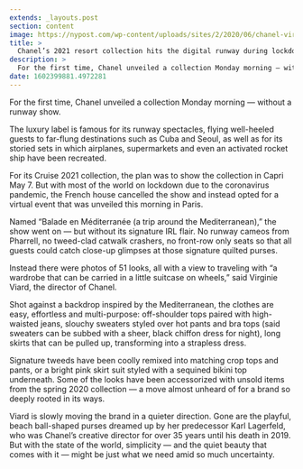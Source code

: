 ```yaml
--- 
extends: _layouts.post 
section: content 
image: https://nypost.com/wp-content/uploads/sites/2/2020/06/chanel-virtual-runway.jpg?quality=90&strip=all&w=1200 
title: > 
  Chanel’s 2021 resort collection hits the digital runway during lockdown 
description: > 
  For the first time, Chanel unveiled a collection Monday morning — without a runway show.For its Cruise 2021 collection, the plan was to show the collection in Capri May 7.Named “Balade en Méditerranée (a trip around the Mediterranean),” the show went on — but without its signature IRL flair.No runway cameos from Pharrell, no tweed-clad catwalk crashers, no front-row only seats so that all guests could catch close-up glimpses at those signature quilted purses.Signature tweeds have been coolly remixed into matching crop tops and pants, or a bright pink skirt suit styled with a sequined bikini top underneath. 
date: 1602399881.4972281 
--- 
```

For the first time, Chanel unveiled a collection Monday morning — without a runway show.

The luxury label is famous for its runway spectacles, flying well-heeled guests to far-flung destinations such as Cuba and Seoul, as well as for its storied sets in which airplanes, supermarkets and even an activated rocket ship have been recreated.

For its Cruise 2021 collection, the plan was to show the collection in Capri May 7. But with most of the world on lockdown due to the coronavirus pandemic, the French house cancelled the show and instead opted for a virtual event that was unveiled this morning in Paris.

Named “Balade en Méditerranée (a trip around the Mediterranean),” the show went on — but without its signature IRL flair. No runway cameos from Pharrell, no tweed-clad catwalk crashers, no front-row only seats so that all guests could catch close-up glimpses at those signature quilted purses.

Instead there were photos of 51 looks, all with a view to traveling with “a wardrobe that can be carried in a little suitcase on wheels,” said Virginie Viard, the director of Chanel.

Shot against a backdrop inspired by the Mediterranean, the clothes are easy, effortless and multi-purpose: off-shoulder tops paired with high-waisted jeans, slouchy sweaters styled over hot pants and bra tops (said sweaters can be subbed with a sheer, black chiffon dress for night), long skirts that can be pulled up, transforming into a strapless dress.

Signature tweeds have been coolly remixed into matching crop tops and pants, or a bright pink skirt suit styled with a sequined bikini top underneath. Some of the looks have been accessorized with unsold items from the spring 2020 collection — a move almost unheard of for a brand so deeply rooted in its ways.

Viard is slowly moving the brand in a quieter direction. Gone are the playful, beach ball-shaped purses dreamed up by her predecessor Karl Lagerfeld, who was Chanel’s creative director for over 35 years until his death in 2019. But with the state of the world, simplicity — and the quiet beauty that comes with it — might be just what we need amid so much uncertainty.